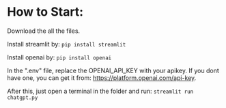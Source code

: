# How to Start:

Download the all the files.

Install streamlit by: 
`pip install streamlit`

Install openai by:
`pip install openai`

In the ".env" file, replace the OPENAI_API_KEY with your apikey. If you dont have one, you can get it from: https://platform.openai.com/api-key.

After this, just open a terminal in the folder and run:
`streamlit run chatgpt.py`
